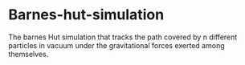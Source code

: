# Barnes-hut-simulation
The barnes Hut simulation that tracks the path covered by n different particles in vacuum under the gravitational forces exerted among themselves.
